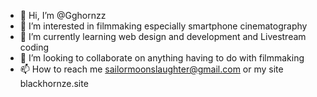 - 👋 Hi, I’m @Gghornzz
- 👀 I’m interested in filmmaking especially smartphone cinematography 
- 🌱 I’m currently learning web design and development and Livestream coding 
- 💞️ I’m looking to collaborate on anything having to do with filmmaking 
- 📫 How to reach me sailormoonslaughter@gmail.com or my site blackhornze.site

<!---
Gghornzz/Gghornzz is a ✨ special ✨ repository because its `README.md` (this file) appears on your GitHub profile.
You can click the Preview link to take a look at your changes.
--->
